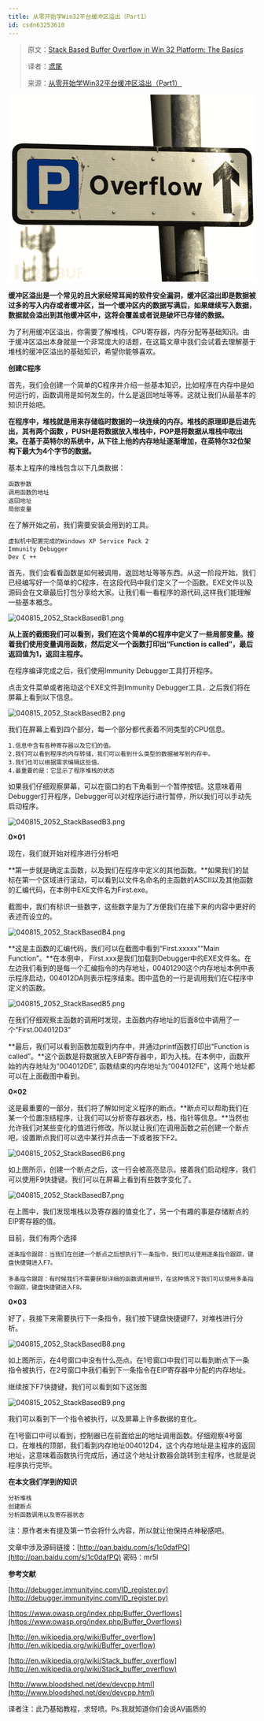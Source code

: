 ```yaml
---
title: 从零开始学Win32平台缓冲区溢出（Part1）
id: csdn63253610
---
```


> 原文：[Stack Based Buffer Overflow in Win 32 Platform: The Basics](http://resources.infosecinstitute.com/stack-based-buffer-overflow-in-win-32-platform-part-1/)
> 
> 译者：[鸢尾](http://www.freebuf.com/author/%e9%b8%a2%e5%b0%be)
> 
> 来源：[从零开始学Win32平台缓冲区溢出（Part1）](http://www.freebuf.com/vuls/63580.html)

![](../img/6ce1dd22ecad0b2a7c5bd96e5cb185ad.png "overflow.jpg")

**缓冲区溢出是一个常见的且大家经常耳闻的软件安全漏洞，缓冲区溢出即是数据被过多的写入内存或者缓冲区，当一个缓冲区内的数据写满后，如果继续写入数据，数据就会溢出到其他缓冲区中，这将会覆盖或者说是破坏已存储的数据。**

为了利用缓冲区溢出，你需要了解堆栈，CPU寄存器，内存分配等基础知识。由于缓冲区溢出本身就是一个非常庞大的话题，在这篇文章中我们会试着去理解基于堆栈的缓冲区溢出的基础知识，希望你能够喜欢。

**创建C程序**

首先，我们会创建一个简单的C程序并介绍一些基本知识，比如程序在内存中是如何运行的，函数调用是如何发生的，什么是返回地址等等。这就让我们从最基本的知识开始吧。

**在程序中，堆栈就是用来存储临时数据的一块连续的内存。堆栈的原理即是后进先出，其有两个函数 ，PUSH是将数据放入堆栈中，POP是将数据从堆栈中取出来。在基于英特尔的系统中，从下往上他的内存地址逐渐增加，在英特尔32位架构下最大为4个字节的数据。**

基本上程序的堆栈包含以下几类数据：

```
函数参数
调用函数的地址
返回地址
局部变量
```

在了解开始之前，我们需要安装会用到的工具。

```
虚拟机中配置完成的Windows XP Service Pack 2
Immunity Debugger
Dev C ++
```

首先，我们会看看函数是如何被调用，返回地址等等东西。从这一阶段开始，我们已经编写好一个简单的C程序，在这段代码中我们定义了一个函数。EXE文件以及源码会在文章最后打包分享给大家。让我们看一看程序的源代码,这样我们能理解一些基本概念。

![](../img/c43b185fb29250a9c0b2bb0bf9573ed9.png "040815_2052_StackBasedB1.png")

**从上面的截图我们可以看到，我们在这个简单的C程序中定义了一些局部变量。接着我们使用变量调用函数，然后定义一个函数打印出“Function is called”，最后返回值为1，返回主程序。**

在程序编译完成之后，我们使用Immunity Debugger工具打开程序。

点击文件菜单或者拖动这个EXE文件到Immunity Debugger工具，之后我们将在屏幕上看到以下信息。

![](../img/c43b185fb29250a9c0b2bb0bf9573ed9.png "040815_2052_StackBasedB2.png")

我们在屏幕上看到四个部分，每一个部分都代表着不同类型的CPU信息。

```
1.信息中含有各种寄存器以及它们的值。
2.我们可以看到程序的内存转储，我们可以看到什么类型的数据被写到内存中。
3.我们也可以根据需求编辑这些值。
4.最重要的是：它显示了程序堆栈的状态
```

如果我们仔细观察屏幕，可以在窗口的右下角看到一个暂停按钮。这意味着用Debugger打开程序，Debugger可以对程序运行进行暂停，所以我们可以手动先启动程序。

![](../img/c43b185fb29250a9c0b2bb0bf9573ed9.png "040815_2052_StackBasedB3.png")

**0×01**

现在，我们就开始对程序进行分析吧

**第一步就是确定主函数，以及我们在程序中定义的其他函数。**如果我们的鼠标在第一个区域进行滚动，可以看到以文件名命名的主函数的ASCII以及其他函数的汇编代码，在本例中EXE文件名为First.exe。

截图中，我们有标识一些数字，这些数字是为了方便我们在接下来的内容中更好的表述而设立的。

![](../img/c43b185fb29250a9c0b2bb0bf9573ed9.png "040815_2052_StackBasedB4.png")

**这是主函数的汇编代码，我们可以在截图中看到“First.xxxxx”“Main Function”。**在本例中， First.xxx是我们加载到Debugger中的EXE文件名。在左边我们看到的是每一个汇编指令的内存地址，00401290这个内存地址本例中表示程序启动，004012DA则表示程序结束。图中蓝色的一行是调用我们在C程序中定义的函数。

![](../img/c43b185fb29250a9c0b2bb0bf9573ed9.png "040815_2052_StackBasedB5.png")

在我们仔细观察主函数的调用时发现，主函数内存地址的后面8位中调用了一个“First.004012D3”

**最后，我们可以看到函数加载到内存中，并通过printf函数打印出“Function is called”。**这个函数是将数据放入EBP寄存器中，即为入栈。在本例中，函数开始的内存地址为“004012DE”, 函数结束的内存地址为“004012FE”，这两个地址都可以在上面截图中看到。

**0×02**

这是最重要的一部分，我们将了解如何定义程序的断点。**断点可以帮助我们在某一个位置冻结程序，让我们可以分析寄存器状态，栈，指针等信息。**当然也允许我们对某些变化的值进行修改。所以就让我们在调用函数之前创建一个断点吧，设置断点我们可以选中某行并点击一下或者按下F2。

![](../img/c43b185fb29250a9c0b2bb0bf9573ed9.png "040815_2052_StackBasedB6.png")

如上图所示，创建一个断点之后，这一行会被高亮显示。接着我们启动程序，我们可以使用F9快捷键。我们可以在屏幕上看到有些数字变化了。

![](../img/c43b185fb29250a9c0b2bb0bf9573ed9.png "040815_2052_StackBasedB7.png")

在上图中，我们发现堆栈以及寄存器的值变化了，另一个有趣的事是存储断点的EIP寄存器的值。

目前，我们有两个选择

```
逐条指令跟踪：当我们在创建一个断点之后想执行下一条指令，我们可以使用逐条指令跟踪，键盘快捷键进入F7。

多条指令跟踪：有时候我们不需要获取详细的函数调用细节，在这种情况下我们可以使用多条指令跟踪，键盘快捷键进入F8。
```

**0×03**

好了，我接下来需要执行下一条指令，我们按下键盘快捷键F7，对堆栈进行分析。

![](../img/c43b185fb29250a9c0b2bb0bf9573ed9.png "040815_2052_StackBasedB8.png")

如上图所示，在4号窗口中没有什么亮点。在1号窗口中我们可以看到断点下一条指令被执行，在2号窗口中我们看到下一条指令在EIP寄存器中分配的内存地址。

继续按下F7快捷键，我们可以看到如下这张图

![](../img/c43b185fb29250a9c0b2bb0bf9573ed9.png "040815_2052_StackBasedB9.png")

我们可以看到下一个指令被执行，以及屏幕上许多数据的变化。

在1号窗口中可以看到，控制器已在前面给出的地址调用函数。仔细观察4号窗口，在堆栈的顶部，我们看到内存地址004012D4，这个内存地址是主程序的返回地址，这意味着函数执行完成后，通过这个地址计数器会跳转到主程序，也就是说程序执行完毕。

**在本文我们学到的知识**

```
分析堆栈
创建断点
分析函数调用以及寄存器状态
```

注：原作者未有提及第一节会将什么内容，所以就让他保持点神秘感吧。

文章中涉及源码链接：[http://pan.baidu.com/s/1c0dafPQ](http://pan.baidu.com/s/1c0dafPQ) 密码：mr5l

**参考文献**

[http://debugger.immunityinc.com/ID_register.py](http://debugger.immunityinc.com/ID_register.py)

[https://www.owasp.org/index.php/Buffer_Overflows](https://www.owasp.org/index.php/Buffer_Overflows)

[http://en.wikipedia.org/wiki/Buffer_overflow](http://en.wikipedia.org/wiki/Buffer_overflow)

[http://en.wikipedia.org/wiki/Stack_buffer_overflow](http://en.wikipedia.org/wiki/Stack_buffer_overflow)

[http://www.bloodshed.net/dev/devcpp.html](http://www.bloodshed.net/dev/devcpp.html)

译者注：此乃基础教程，求轻喷。Ps.我就知道你们会说AV画质的
